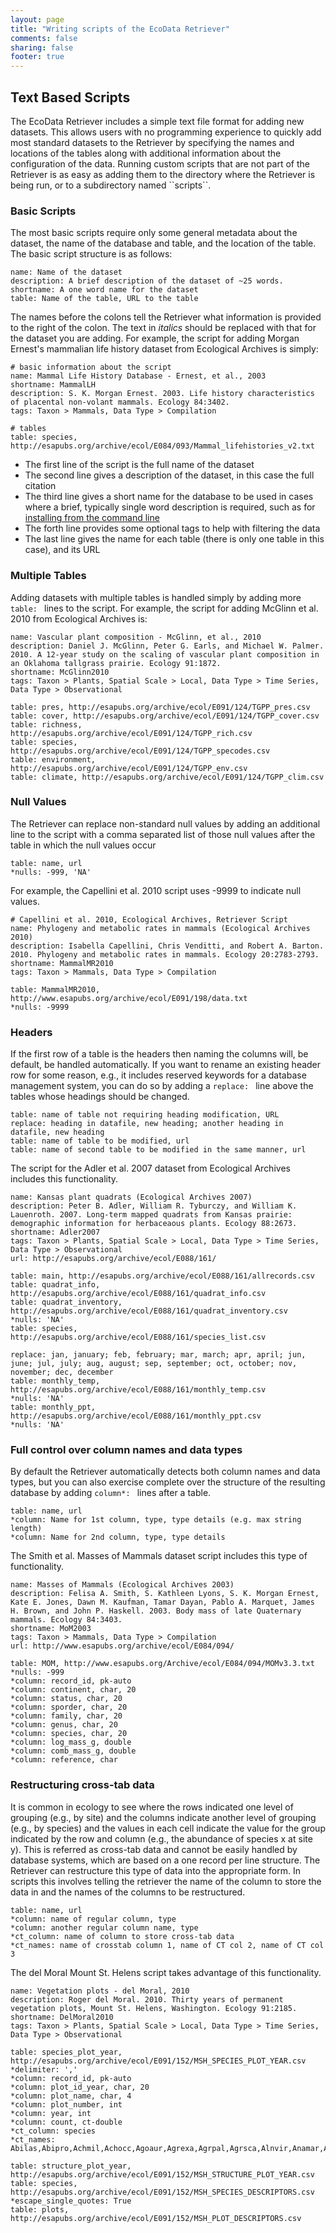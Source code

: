 ```yaml
---
layout: page
title: "Writing scripts of the EcoData Retriever"
comments: false
sharing: false
footer: true
---
```


Text Based Scripts
------------------

The EcoData Retriever includes a simple text file format for adding new
datasets. This allows users with no programming experience to quickly
add most standard datasets to the Retriever by specifying the names and
locations of the tables along with additional information about the
configuration of the data. Running custom scripts that are not part of
the Retriever is as easy as adding them to the directory where the
Retriever is being run, or to a subdirectory named \`\`scripts\`\`.

### Basic Scripts

The most basic scripts require only some general metadata about the
dataset, the name of the database and table, and the location of the
table. The basic script structure is as follows:

    name: Name of the dataset
    description: A brief description of the dataset of ~25 words.
    shortname: A one word name for the dataset
    table: Name of the table, URL to the table

The names before the colons tell the Retriever what information is
provided to the right of the colon. The text in *italics* should be
replaced with that for the dataset you are adding. For example, the
script for adding Morgan Ernest's mammalian life history dataset from
Ecological Archives is simply:

    # basic information about the script
    name: Mammal Life History Database - Ernest, et al., 2003
    shortname: MammalLH
    description: S. K. Morgan Ernest. 2003. Life history characteristics of placental non-volant mammals. Ecology 84:3402.
    tags: Taxon > Mammals, Data Type > Compilation

    # tables
    table: species, http://esapubs.org/archive/ecol/E084/093/Mammal_lifehistories_v2.txt
            

-   The first line of the script is the full name of the dataset
-   The second line gives a description of the dataset, in this case the
    full citation
-   The third line gives a short name for the database to be used in
    cases where a brief, typically single word description is required,
    such as for [installing from the command line](cli.html)
-   The forth line provides some optional tags to help with filtering
    the data
-   The last line gives the name for each table (there is only one table
    in this case), and its URL

### Multiple Tables

Adding datasets with multiple tables is handled simply by adding more
`table: ` lines to the script. For example, the script for adding
McGlinn et al. 2010 from Ecological Archives is:

    name: Vascular plant composition - McGlinn, et al., 2010
    description: Daniel J. McGlinn, Peter G. Earls, and Michael W. Palmer. 2010. A 12-year study on the scaling of vascular plant composition in an Oklahoma tallgrass prairie. Ecology 91:1872.
    shortname: McGlinn2010
    tags: Taxon > Plants, Spatial Scale > Local, Data Type > Time Series, Data Type > Observational

    table: pres, http://esapubs.org/archive/ecol/E091/124/TGPP_pres.csv
    table: cover, http://esapubs.org/archive/ecol/E091/124/TGPP_cover.csv
    table: richness, http://esapubs.org/archive/ecol/E091/124/TGPP_rich.csv
    table: species, http://esapubs.org/archive/ecol/E091/124/TGPP_specodes.csv
    table: environment, http://esapubs.org/archive/ecol/E091/124/TGPP_env.csv
    table: climate, http://esapubs.org/archive/ecol/E091/124/TGPP_clim.csv

### Null Values

The Retriever can replace non-standard null values by adding an
additional line to the script with a comma separated list of those null
values after the table in which the null values occur

    table: name, url
    *nulls: -999, 'NA'

For example, the Capellini et al. 2010 script uses -9999 to indicate
null values.

    # Capellini et al. 2010, Ecological Archives, Retriever Script
    name: Phylogeny and metabolic rates in mammals (Ecological Archives 2010)
    description: Isabella Capellini, Chris Venditti, and Robert A. Barton. 2010. Phylogeny and metabolic rates in mammals. Ecology 20:2783-2793.
    shortname: MammalMR2010
    tags: Taxon > Mammals, Data Type > Compilation

    table: MammalMR2010, http://www.esapubs.org/archive/ecol/E091/198/data.txt
    *nulls: -9999

### Headers

If the first row of a table is the headers then naming the columns will,
be default, be handled automatically. If you want to rename an existing
header row for some reason, e.g., it includes reserved keywords for a
database management system, you can do so by adding a `replace: ` line
above the tables whose headings should be changed.

    table: name of table not requiring heading modification, URL
    replace: heading in datafile, new heading; another heading in datafile, new heading
    table: name of table to be modified, url
    table: name of second table to be modified in the same manner, url

The script for the Adler et al. 2007 dataset from Ecological Archives
includes this functionality.

    name: Kansas plant quadrats (Ecological Archives 2007)
    description: Peter B. Adler, William R. Tyburczy, and William K. Lauenroth. 2007. Long-term mapped quadrats from Kansas prairie: demographic information for herbaceaous plants. Ecology 88:2673.
    shortname: Adler2007
    tags: Taxon > Plants, Spatial Scale > Local, Data Type > Time Series, Data Type > Observational
    url: http://esapubs.org/archive/ecol/E088/161/

    table: main, http://esapubs.org/archive/ecol/E088/161/allrecords.csv
    table: quadrat_info, http://esapubs.org/archive/ecol/E088/161/quadrat_info.csv
    table: quadrat_inventory, http://esapubs.org/archive/ecol/E088/161/quadrat_inventory.csv
    *nulls: 'NA'
    table: species, http://esapubs.org/archive/ecol/E088/161/species_list.csv

    replace: jan, january; feb, february; mar, march; apr, april; jun, june; jul, july; aug, august; sep, september; oct, october; nov, november; dec, december
    table: monthly_temp, http://esapubs.org/archive/ecol/E088/161/monthly_temp.csv
    *nulls: 'NA'
    table: monthly_ppt, http://esapubs.org/archive/ecol/E088/161/monthly_ppt.csv
    *nulls: 'NA'

### Full control over column names and data types

By default the Retriever automatically detects both column names and
data types, but you can also exercise complete over the structure of the
resulting database by adding `column*: ` lines after a table.

    table: name, url
    *column: Name for 1st column, type, type details (e.g. max string length)
    *column: Name for 2nd column, type, type details

The Smith et al. Masses of Mammals dataset script includes this type of
functionality.

    name: Masses of Mammals (Ecological Archives 2003)
    description: Felisa A. Smith, S. Kathleen Lyons, S. K. Morgan Ernest, Kate E. Jones, Dawn M. Kaufman, Tamar Dayan, Pablo A. Marquet, James H. Brown, and John P. Haskell. 2003. Body mass of late Quaternary mammals. Ecology 84:3403.
    shortname: MoM2003
    tags: Taxon > Mammals, Data Type > Compilation
    url: http://www.esapubs.org/archive/ecol/E084/094/

    table: MOM, http://www.esapubs.org/Archive/ecol/E084/094/MOMv3.3.txt
    *nulls: -999
    *column: record_id, pk-auto
    *column: continent, char, 20
    *column: status, char, 20
    *column: sporder, char, 20
    *column: family, char, 20
    *column: genus, char, 20
    *column: species, char, 20
    *column: log_mass_g, double
    *column: comb_mass_g, double
    *column: reference, char

### Restructuring cross-tab data

It is common in ecology to see where the rows indicated one level of
grouping (e.g., by site) and the columns indicate another level of
grouping (e.g., by species) and the values in each cell indicate the
value for the group indicated by the row and column (e.g., the abundance
of species x at site y). This is referred as cross-tab data and cannot
be easily handled by database systems, which are based on a one record
per line structure. The Retriever can restructure this type of data into
the appropriate form. In scripts this involves telling the retriever the
name of the column to store the data in and the names of the columns to
be restructured.

    table: name, url
    *column: name of regular column, type
    *column: another regular column name, type
    *ct_column: name of column to store cross-tab data
    *ct_names: name of crosstab column 1, name of CT col 2, name of CT col 3

The del Moral Mount St. Helens script takes advantage of this
functionality.

    name: Vegetation plots - del Moral, 2010
    description: Roger del Moral. 2010. Thirty years of permanent vegetation plots, Mount St. Helens, Washington. Ecology 91:2185.
    shortname: DelMoral2010
    tags: Taxon > Plants, Spatial Scale > Local, Data Type > Time Series, Data Type > Observational

    table: species_plot_year, http://esapubs.org/archive/ecol/E091/152/MSH_SPECIES_PLOT_YEAR.csv
    *delimiter: ','
    *column: record_id, pk-auto
    *column: plot_id_year, char, 20
    *column: plot_name, char, 4
    *column: plot_number, int
    *column: year, int
    *column: count, ct-double
    *ct_column: species
    *ct_names: Abilas,Abipro,Achmil,Achocc,Agoaur,Agrexa,Agrpal,Agrsca,Alnvir,Anamar,Antmic,Antros,Aqifor,Arcnev,Arnlat,Astled,Athdis,Blespi,Brocar,Brosit,Carmer,Carmic,Carpac,Carpay,Carpha,Carros,Carspe,Casmin,Chaang,Cirarv,Cisumb,Crycas,Danint,Descae,Elyely,Epiana,Eriova,Eripyr,Fesocc,Fravir,Gencal,Hiealb,Hiegra,Hyprad,Junmer,Junpar,Juncom,Leppun,Lommar,Luepec,Luihyp,Luplat,Luplep,Luzpar,Maiste,Pencar,Pencon,Penser,Phahas,Phlalp,Phldif,Phyemp,Pincon,Poasec,Poldav,Polmin,Pollon,Poljun,Popbal,Potarg,Psemen,Raccan,Rumace,Salsit,Saxfer,Senspp,Sibpro,Sorsit,Spiden,Trispi,Tsumer,Vacmem,Vervir,Vioadu,Xerten

    table: structure_plot_year, http://esapubs.org/archive/ecol/E091/152/MSH_STRUCTURE_PLOT_YEAR.csv
    table: species, http://esapubs.org/archive/ecol/E091/152/MSH_SPECIES_DESCRIPTORS.csv
    *escape_single_quotes: True
    table: plots, http://esapubs.org/archive/ecol/E091/152/MSH_PLOT_DESCRIPTORS.csv
